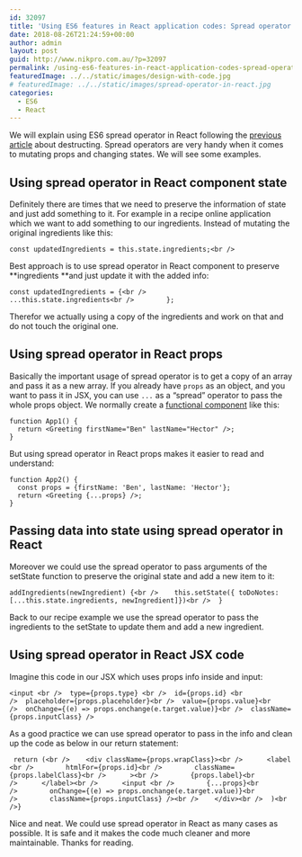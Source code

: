 ```yaml
---
id: 32097
title: 'Using ES6 features in React application codes: Spread operator'
date: 2018-08-26T21:24:59+00:00
author: admin
layout: post
guid: http://www.nikpro.com.au/?p=32097
permalink: /using-es6-features-in-react-application-codes-spread-operator/
featuredImage: ../../static/images/design-with-code.jpg
# featuredImage: ../../static/images/spread-operator-in-react.jpg
categories:
  - ES6
  - React
---
```

We will explain using ES6 spread operator in React following the [previous article](http://www.nikpro.com.au/using-es6-destructuring-in-react-application-codes/) about destructing. Spread operators are very handy when it comes to mutating props and changing states. We will see some examples.

## Using spread operator in React component state

Definitely there are times that we need to preserve the information of state and just add something to it. For example in a recipe online application which we want to add something to our ingredients. Instead of mutating the original ingredients like this:


```
const updatedIngredients = this.state.ingredients;<br />   
```


Best approach is to use spread operator in React component to preserve **ingredients **and just update it with the added info:


```
const updatedIngredients = {<br />            ...this.state.ingredients<br />        };
```


Therefor we actually using a copy of the ingredients and work on that and do not touch the original one.

## Using spread operator in React props

Basically the important usage of spread operator is to get a copy of an array and pass it as a new array. If you already have `props` as an object, and you want to pass it in JSX, you can use `...` as a “spread” operator to pass the whole props object. We normally create a [functional component](http://www.nikpro.com.au/more-on-react-components-with-examples/) like this:


```
function App1() {
  return <Greeting firstName="Ben" lastName="Hector" />;
}
```


But using spread operator in React props makes it easier to read and understand:


```
function App2() {
  const props = {firstName: 'Ben', lastName: 'Hector'};
  return <Greeting {...props} />;
}
```


## Passing data into state using spread operator in React

Moreover we could use the spread operator to pass arguments of the setState function to preserve the original state and add a new item to it:


```
addIngredients(newIngredient) {<br />    this.setState({ toDoNotes: [...this.state.ingredients, newIngredient]})<br />  }
```


Back to our recipe example we use the spread operator to pass the ingredients to the setState to update them and add a new ingredient.

## Using spread operator in React JSX code

Imagine this code in our JSX which uses props info inside and input:


```
<input <br />  type={props.type} <br />  id={props.id} <br />  placeholder={props.placeholder}<br />  value={props.value}<br />  onChange={(e) => props.onchange(e.target.value)}<br />  className={props.inputClass} />
```


As a good practice we can use spread operator to pass in the info and clean up the code as below in our return statement:


```
 return (<br />    <div className={props.wrapClass}><br />      <label <br />        htmlFor={props.id}<br />        className={props.labelClass}<br />      ><br />        {props.label}<br />      </label><br />      <input <br />        {...props}<br />        onChange={(e) => props.onchange(e.target.value)}<br />        className={props.inputClass} /><br />    </div><br />  )<br />}
```


Nice and neat. We could use spread operator in React as many cases as possible. It is safe and it makes the code much cleaner and more maintainable. Thanks for reading.